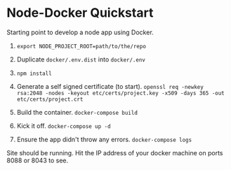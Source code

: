 # Node-Docker Quickstart

Starting point to develop a node app using Docker.

1. `export NODE_PROJECT_ROOT=path/to/the/repo`

2. Duplicate `docker/.env.dist` into `docker/.env`

2. `npm install`

3. Generate a self signed certificate (to start). `openssl req -newkey rsa:2048 -nodes -keyout etc/certs/project.key -x509 -days 365 -out etc/certs/project.crt`

4. Build the container. `docker-compose build`

5. Kick it off. `docker-compose up -d`

6. Ensure the app didn't throw any errors. `docker-compose logs`

Site should be running. Hit the IP address of your docker machine on ports 8088 or 8043 to see.